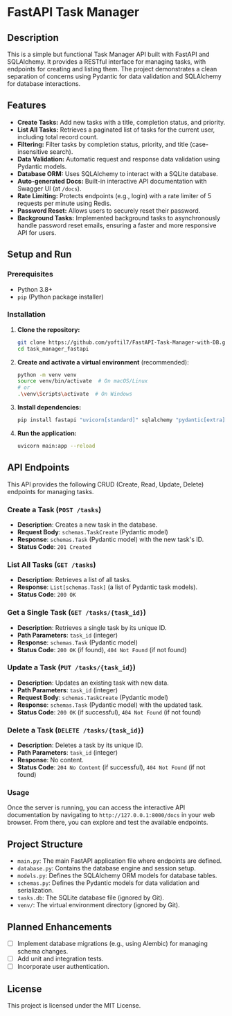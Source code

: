 # FastAPI Task Manager

## Description

This is a simple but functional Task Manager API built with FastAPI and SQLAlchemy. It provides a RESTful interface for managing tasks, with endpoints for creating and listing them. The project demonstrates a clean separation of concerns using Pydantic for data validation and SQLAlchemy for database interactions.

## Features

- **Create Tasks:** Add new tasks with a title, completion status, and priority.
- **List All Tasks:** Retrieves a paginated list of tasks for the current user, including total record count.
- **Filtering:** Filter tasks by completion status, priority, and title (case-insensitive search).
- **Data Validation:** Automatic request and response data validation using Pydantic models.
- **Database ORM:** Uses SQLAlchemy to interact with a SQLite database.
- **Auto-generated Docs:** Built-in interactive API documentation with Swagger UI (at `/docs`).
- **Rate Limiting:** Protects endpoints (e.g., login) with a rate limiter of 5 requests per minute using Redis.
- **Password Reset:** Allows users to securely reset their password.
- **Background Tasks:** Implemented background tasks to asynchronously handle password reset emails, ensuring a faster and more responsive API for users.

## Setup and Run

### Prerequisites

- Python 3.8+
- `pip` (Python package installer)

### Installation

1.  **Clone the repository:**

    ```sh
    git clone https://github.com/yoftil7/FastAPI-Task-Manager-with-DB.git
    cd task_manager_fastapi
    ```

2.  **Create and activate a virtual environment** (recommended):

    ```sh
    python -m venv venv
    source venv/bin/activate  # On macOS/Linux
    # or
    .\venv\Scripts\activate  # On Windows
    ```

3.  **Install dependencies:**

    ```sh
    pip install fastapi "uvicorn[standard]" sqlalchemy "pydantic[extra]"
    ```

4.  **Run the application:**
    ```sh
    uvicorn main:app --reload
    ```

## API Endpoints

This API provides the following CRUD (Create, Read, Update, Delete) endpoints for managing tasks.

### Create a Task (`POST /tasks`)

- **Description**: Creates a new task in the database.
- **Request Body**: `schemas.TaskCreate` (Pydantic model)
- **Response**: `schemas.Task` (Pydantic model) with the new task's ID.
- **Status Code**: `201 Created`

### List All Tasks (`GET /tasks`)

- **Description**: Retrieves a list of all tasks.
- **Response**: `List[schemas.Task]` (a list of Pydantic task models).
- **Status Code**: `200 OK`

### Get a Single Task (`GET /tasks/{task_id}`)

- **Description**: Retrieves a single task by its unique ID.
- **Path Parameters**: `task_id` (integer)
- **Response**: `schemas.Task` (Pydantic model)
- **Status Code**: `200 OK` (if found), `404 Not Found` (if not found)

### Update a Task (`PUT /tasks/{task_id}`)

- **Description**: Updates an existing task with new data.
- **Path Parameters**: `task_id` (integer)
- **Request Body**: `schemas.TaskCreate` (Pydantic model)
- **Response**: `schemas.Task` (Pydantic model) with the updated task.
- **Status Code**: `200 OK` (if successful), `404 Not Found` (if not found)

### Delete a Task (`DELETE /tasks/{task_id}`)

- **Description**: Deletes a task by its unique ID.
- **Path Parameters**: `task_id` (integer)
- **Response**: No content.
- **Status Code**: `204 No Content` (if successful), `404 Not Found` (if not found)

### Usage

Once the server is running, you can access the interactive API documentation by navigating to `http://127.0.0.1:8000/docs` in your web browser. From there, you can explore and test the available endpoints.

## Project Structure

- `main.py`: The main FastAPI application file where endpoints are defined.
- `database.py`: Contains the database engine and session setup.
- `models.py`: Defines the SQLAlchemy ORM models for database tables.
- `schemas.py`: Defines the Pydantic models for data validation and serialization.
- `tasks.db`: The SQLite database file (ignored by Git).
- `venv/`: The virtual environment directory (ignored by Git).

## Planned Enhancements

- [ ] Implement database migrations (e.g., using Alembic) for managing schema changes.
- [ ] Add unit and integration tests.
- [ ] Incorporate user authentication.

## License

This project is licensed under the MIT License.
